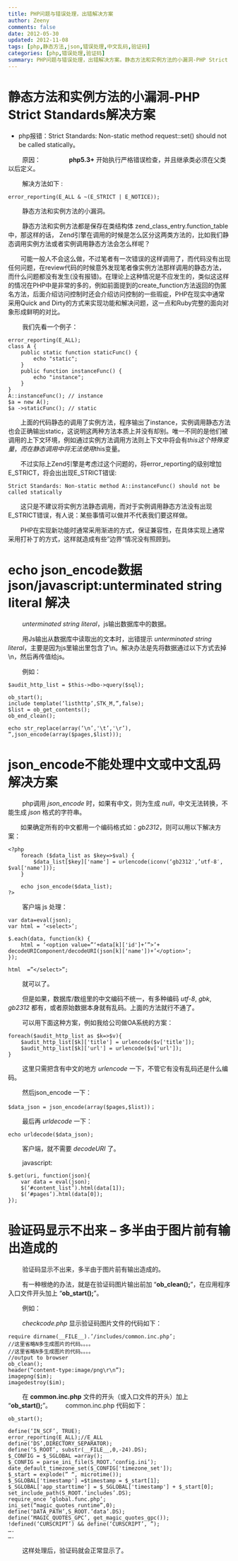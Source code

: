 ```yaml
---
title: PHP问题与错误处理，出错解决方案
author: Zeeny
comments: false
date: 2012-05-30
updated: 2012-11-08
tags: [php,静态方法,json,错误处理,中文乱码,验证码]
categories: [php,错误处理,验证码]
summary: PHP问题与错误处理，出错解决方案。静态方法和实例方法的小漏洞-PHP Strict Standards解决方案
---
```


# 静态方法和实例方法的小漏洞-PHP Strict Standards解决方案

- php报错：Strict Standards: Non-static method request::set() should not be called statically。

​	&emsp;&emsp;原因：
​		&emsp;&emsp;&emsp;&emsp;**php5.3+** 开始执行严格错误检查，并且继承类必须在父类以后定义。

​	&emsp;&emsp;解决方法如下 :

	error_reporting(E_ALL & ~(E_STRICT | E_NOTICE));

​	&emsp;&emsp;静态方法和实例方法的小漏洞。

​	&emsp;&emsp;静态方法和实例方法都是保存在类结构体 zend_class_entry.function_table中，那这样的话， Zend引擎在调用的时候是怎么区分这两类方法的，比如我们静态调用实例方法或者实例调用静态方法会怎么样呢？

​	&emsp;&emsp;可能一般人不会这么做，不过笔者有一次错误的这样调用了，而代码没有出现任何问题，在review代码的时候意外发现笔者像实例方法那样调用的静态方法，而什么问题都没有发生(没有报错)。在理论上这种情况是不应发生的，类似这这样的情况在PHP中是非常的多的，例如前面提到的create_function方法返回的伪匿名方法，后面介绍访问控制时还会介绍访问控制的一些瑕疵，PHP在现实中通常采用Quick and Dirty的方式来实现功能和解决问题，这一点和Ruby完整的面向对象形成鲜明的对比。

​	&emsp;&emsp;我们先看一个例子：

	error_reporting(E_ALL);
	class A {
		public static function staticFunc() {
			echo "static";
		}
		public function instanceFunc() {
			echo "instance";
		}
	}
	A::instanceFunc(); // instance
	$a = new A();
	$a ->staticFunc(); // static

​	&emsp;&emsp;上面的代码静态的调用了实例方法，程序输出了instance，实例调用静态方法也会正确输出static，这说明这两种方法本质上并没有却别。唯一不同的是他们被调用的上下文环境，例如通过实例方法调用方法则上下文中将会有$this这个特殊变量，而在静态调用中将无法使用$this变量。

​	&emsp;&emsp;不过实际上Zend引擎是考虑过这个问题的，将error_reporting的级别增加E_STRICT，将会出出现E_STRICT错误:

	Strict Standards: Non-static method A::instanceFunc() should not be called statically

​	&emsp;&emsp;这只是不建议将实例方法静态调用，而对于实例调用静态方法没有出现E_STRICT错误，有人说：某些事情可以做并不代表我们要这样做。

​	&emsp;&emsp;PHP在实现新功能时通常采用渐进的方式，保证兼容性，在具体实现上通常采用打补丁的方式，这样就造成有些”边界“情况没有照顾到。



# echo json_encode数据json/javascript:unterminated string literal 解决


​	&emsp;&emsp;*unterminated string literal*，js输出数据库中的数据。

​	&emsp;&emsp;用Js输出从数据库中读取出的文本时，出错提示 *unterminated string literal*，主要是因为js里输出里包含了\n。解决办法是先将数据通过以下方式去掉\n，然后再传值给js。

​	&emsp;&emsp;例如：

	$audit_http_list = $this->dbo->query($sql);
	
	ob_start();
	include template(‘listhttp’,STK_M,”,false);
	$list = ob_get_contents();
	ob_end_clean();
	
	echo str_replace(array(‘\n’,'\t’,'\r’), ”,json_encode(array($pages,$list)));




# json_encode不能处理中文或中文乱码解决方案

​	&emsp;&emsp;php调用 *json_encode* 时，如果有中文，则为生成 *null*，中文无法转换，不能生成 *json* 格式的字符串。

​	&emsp;&emsp;如果确定所有的中文都用一个编码格式如：*gb2312*，则可以用以下解决方案：

	<?php
	    foreach ($data_list as $key=>$val) {
	        $data_list[$key]['name'] = urlencode(iconv(‘gb2312′,’utf-8′,		$val['name']));
	    }
	    
	    echo json_encode($data_list);
	?>

​	&emsp;&emsp;客户端 js 处理：

	var data=eval(json);
	var html = ‘<select>’;
	
	$.each(data, function(k) {
		html = ‘<option value=”‘+data[k]['id']+’”>’+ decodeURIComponent/decodeURI(json[k]['name'])+’</option>’;
	});
	
	html  =”</select>”;

​	&emsp;&emsp;就可以了。



​	&emsp;&emsp;但是如果，数据库/数组里的中文编码不统一，有多种编码 *utf-8*, *gbk*, *gb2312* 都有，或者原始数据本身就有乱码。上面的方法就行不通了。

​	&emsp;&emsp;可以用下面这种方案，例如我给公司做OA系统的方案：

	foreach($audit_http_list as $k=>$v){
		$audit_http_list[$k]['title'] = urlencode($v['title']);
		$audit_http_list[$k]['url'] = urlencode($v['url']);
	}

​	&emsp;&emsp;这里只需把含有中文的地方 *urlencode* 一下，不管它有没有乱码还是什么编码。



​	&emsp;&emsp;然后json_encode 一下：

	$data_json = json_encode(array($pages,$list))；

​	&emsp;&emsp;最后再 *urldecode* 一下：

	echo urldecode($data_json);

​	&emsp;&emsp;客户端，就不需要 *decodeURI* 了。

​	&emsp;&emsp;javascript:

	$.get(uri, function(json){
		var data = eval(json);
		$(‘#content_list’).html(data[1]);
		$(‘#pages’).html(data[0]);
	});



# 验证码显示不出来 – 多半由于图片前有输出造成的

​	&emsp;&emsp;验证码显示不出来，多半由于图片前有输出造成的。

​	&emsp;&emsp;有一种根绝的办法，就是在验证码图片输出前加 “**ob_clean();**”，在应用程序入口文件开头加上 “**ob_start();**”。

​	&emsp;&emsp;例如：

​	&emsp;&emsp;*checkcode.php* 显示验证码图片文件的代码如下：

	require dirname(__FILE__).’/includes/common.inc.php’;
	//这里省略N多生成图片的代码。。。。
	//这里省略N多生成图片的代码。。。。
	//output to browser
	ob_clean();
	header(“content-type:image/png\r\n”);
	imagepng($im);
	imagedestroy($im);

​	&emsp;&emsp;在 **common.inc.php** 文件的开头（或入口文件的开头）加上 “**ob_start();**”。
​	&emsp;&emsp;common.inc.php 代码如下：

	ob_start();
	
	define(‘IN_SCF’, TRUE);
	error_reporting(E_ALL);//E_ALL
	define(‘DS’,DIRECTORY_SEPARATOR);
	define(‘S_ROOT’, substr(__FILE__,0,-24).DS);
	$_CONFIG = $_SGLOBAL =array();
	$_CONFIG = parse_ini_file(S_ROOT.’config.ini’);
	date_default_timezone_set($_CONFIG['timezone_set']);
	$_start = explode(” “, microtime());
	$_SGLOBAL['timestamp'] =$timestamp = $_start[1];
	$_SGLOBAL['app_starttime'] = $_SGLOBAL['timestamp'] + $_start[0];
	set_include_path(S_ROOT.’includes’.DS);
	require_once ‘global.func.php’;
	ini_set(“magic_quotes_runtime”,0);
	define(‘DATA_PATH’,S_ROOT.’data’.DS);
	define(‘MAGIC_QUOTES_GPC’, get_magic_quotes_gpc());
	!defined(‘CURSCRIPT’) && define(‘CURSCRIPT’, ”);
	….
	….

​	&emsp;&emsp;这样处理后，验证码就会正常显示了。